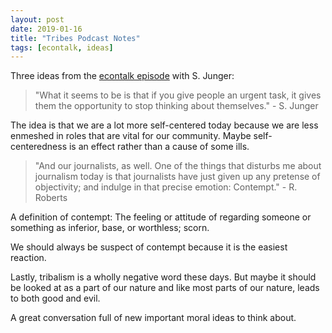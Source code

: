 ```yaml
---
layout: post
date: 2019-01-16
title: "Tribes Podcast Notes"
tags: [econtalk, ideas]
---
```

Three ideas from the [econtalk episode](https://www.econtalk.org/sebastian-junger-on-tribe/) with S. Junger:

>"What it seems to be is that if you give people an urgent task, it gives them the opportunity to stop thinking about themselves." - S. Junger

The idea is that we are a lot more self-centered today because we are less enmeshed in roles that are vital for our community.
Maybe self-centeredness is an effect rather than a cause of some ills.  

>"And our journalists, as well. One of the things that disturbs me about journalism today is that journalists have just given up any pretense of objectivity; and indulge in that precise emotion: Contempt." - R. Roberts

A definition of contempt:
The feeling or attitude of regarding someone or something as inferior, base, or worthless; scorn.

We should always be suspect of contempt because it is the easiest reaction.

Lastly, tribalism is a wholly negative word these days. But maybe it should be looked at as a part of our nature and like most parts of our nature, leads to both good and evil.

A great conversation full of new important moral ideas to think about. 
